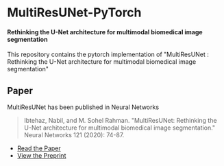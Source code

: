 # MultiResUNet-PyTorch
#### Rethinking the U-Net architecture for multimodal biomedical image segmentation

This repository contains the pytorch implementation of "MultiResUNet : Rethinking the U-Net architecture for multimodal biomedical image segmentation" 
## Paper

MultiResUNet has been published in Neural Networks

>Ibtehaz, Nabil, and M. Sohel Rahman. "MultiResUNet: Rethinking the U-Net architecture for multimodal biomedical image segmentation." Neural Networks 121 (2020): 74-87.


* [Read the Paper](https://doi.org/10.1016/j.neunet.2019.08.025)
* [View the Preprint](https://arxiv.org/abs/1902.04049)
